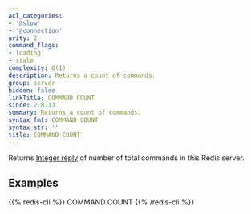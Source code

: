 ```yaml
---
acl_categories:
- '@slow'
- '@connection'
arity: 2
command_flags:
- loading
- stale
complexity: O(1)
description: Returns a count of commands.
group: server
hidden: false
linkTitle: COMMAND COUNT
since: 2.8.13
summary: Returns a count of commands.
syntax_fmt: COMMAND COUNT
syntax_str: ''
title: COMMAND COUNT
---
```

Returns [Integer reply](/docs/reference/protocol-spec#integers) of number of total commands in this Redis server.

## Examples

{{% redis-cli %}}
COMMAND COUNT
{{% /redis-cli %}}

